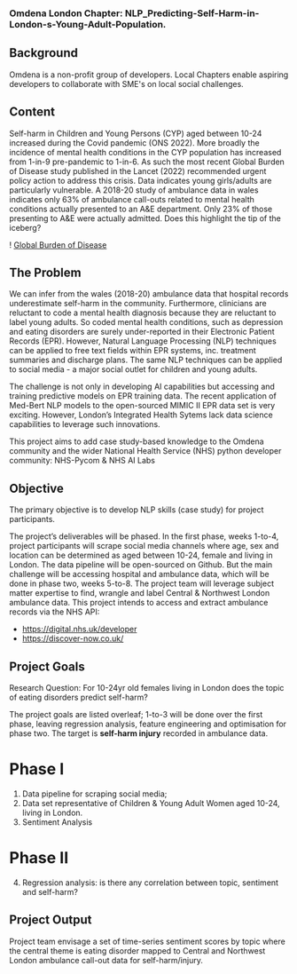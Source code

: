 ### Omdena London Chapter: NLP_Predicting-Self-Harm-in-London-s-Young-Adult-Population.

## Background

Omdena is a non-profit group of developers. Local Chapters enable aspiring developers to collaborate with SME's on local social challenges.   

## Content
Self-harm in Children and Young Persons (CYP) aged between 10-24 increased during the Covid pandemic (ONS 2022). More broadly the incidence of mental health conditions in the CYP population has increased from 1-in-9 pre-pandemic to 1-in-6. As such the most recent Global Burden of Disease study published in the Lancet (2022) recommended urgent policy action to address this crisis. Data indicates young girls/adults are particularly vulnerable. A 2018-20 study of ambulance data in wales indicates only 63% of ambulance call-outs related to mental health conditions actually presented to an A&E department. Only 23% of those presenting to A&E were actually admitted. Does this highlight the tip of the iceberg?

! [Global Burden of Disease]()

## The Problem

We can infer from the wales (2018-20) ambulance data that hospital records underestimate self-harm in the community. Furthermore, clinicians are reluctant to code a mental health diagnosis because they are reluctant to label young adults. So coded mental health conditions, such as depression and eating disorders are surely under-reported in their Electronic Patient Records (EPR). However, Natural Language Processing (NLP) techniques can be applied to free text fields within EPR systems, inc. treatment summaries and discharge plans. The same NLP techniques can be applied to social media - a major social outlet for children and young adults.

The challenge is not only in developing AI capabilities but accessing and training predictive models on EPR training data. The recent application of Med-Bert NLP models to the open-sourced MIMIC II EPR data set is very exciting. However, London’s Integrated Health Sytems lack data science capabilities to leverage such innovations.

This project aims to add case study-based knowledge to the Omdena community and the wider National Health Service (NHS) python developer community: NHS-Pycom & NHS AI Labs

## Objective

The primary objective is to develop NLP skills (case study) for project participants. 

The project’s deliverables will be phased. In the first phase, weeks 1-to-4, project participants will scrape social media channels where age, sex and location can be determined as aged between 10-24, female and living in London. The data pipeline will be open-sourced on Github. But the main challenge will be accessing hospital and ambulance data, which will be done in phase two, weeks 5-to-8.  The project team will leverage subject matter expertise to find, wrangle and label Central & Northwest London ambulance data. This project intends to access and extract ambulance records via the NHS API:

- https://digital.nhs.uk/developer
- https://discover-now.co.uk/ 

## Project Goals

Research Question: For 10-24yr old females living in London does the topic of eating disorders predict self-harm?  

The project goals are listed overleaf; 1-to-3 will be done over the first phase, leaving regression analysis, feature engineering and optimisation for phase two. The target is **self-harm injury** recorded in ambulance data.  

# Phase I
1. Data pipeline for scraping social media;
2. Data set representative of Children & Young Adult Women aged 10-24, living in London.            
3. Sentiment Analysis 

# Phase II 
4. Regression analysis: is there any correlation between topic, sentiment and self-harm?

## Project Output
Project team envisage a set of time-series sentiment scores by topic where the central theme is eating disorder mapped to Central and Northwest London ambulance call-out data for self-harm/injury.  


